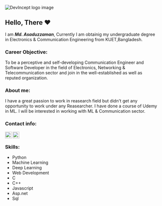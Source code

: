 ![DevIncept logo image](http://pngimg.com/uploads/student/student_PNG62542.png)
## Hello, There :heart:
I am ***Md. Asaduzzaman***, Currently I am obtainig my undergraduate degree in Electronics & Communication Engineering from KUET,Bangladesh.

### Career Objective:
To be a perceptive and self-developing Communication Engineer and Software Developer in the field of Electronics, Networking & Telecommunication sector and join in the well-established as well as reputed organization.

### About me:
I have a great passion to work in reasearch field but didn't get any opportunity to work under any Reasearcher. I have done a course of Udemy in ML. I will be interested in working with ML & Communication sector.


### Contact info:

<p>
<a href="https://www.linkedin.com/in/md-asaduzzaman-b5a45b18a/">
  <img align="left" alt="Asaduzzaman-linkedin" width="22px" src="https://cdn.jsdelivr.net/npm/simple-icons@v3/icons/linkedin.svg">
</a>
<a href="https://www.facebook.com/asaduzzaman.shourav.5/">
  <img align="left" alt="Asasuzzaman" width="22px" src="https://cdn.jsdelivr.net/npm/simple-icons@v3/icons/facebook.svg">
</a>
</p>
</br>

### Skills:

* Python
* Machine Learning
* Deep Learning
* Web Development
* C
* C++
* Javascript
* Asp.net
* Sql
